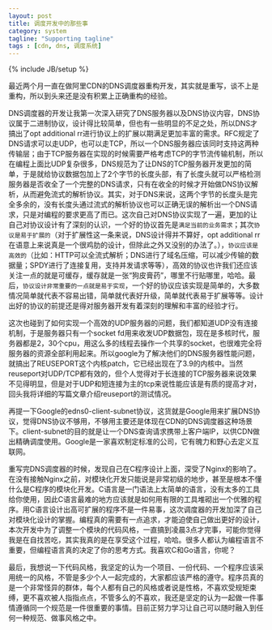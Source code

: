 ```yaml
---
layout: post
title: 调度开发中的那些事
category: system
tagline: "Supporting tagline"
tags : [cdn, dns, 调度系统]
---
```

{% include JB/setup %}


最近两个月一直在做阿里CDN的DNS调度器重构开发，其实就是重写，谈不上是重构，所以到头来还是没有积累上正确重构的经验。

DNS调度器的开发让我第一次深入研究了DNS服务器以及DNS协议内容，DNS协议属于二进制协议，设计得比较简单，但也有一些明显的不足之处，所以DNS才搞出了opt additional rr进行协议上的扩展以期满足更加丰富的需求。RFC规定了DNS请求可以走UDP，也可以走TCP，所以一个DNS服务器应该同时支持这两种传输层；由于TCP服务器在实现的时候需要严格考虑TCP的字节流传输机制，所以在编程上面比UDP复杂很多，DNS规范为了让DNS的TCP服务器开发更加的简单，于是就给协议数据包加上了2个字节的长度头部，有了长度头就可以严格检测服务器是否收全了一个完整的DNS请求，只有在收全的时候才开始做DNS协议解析，从而避免流式的解析协议。其实，对于DNS来说，这两个字节的长度头是完全多余的，没有长度头通过流式的解析协议也可以正确无误的解析出一个DNS请求，只是对编程的要求更高了而已。这次自己对DNS协议实现了一遍，更加的让自己对协议设计有了深刻的认识，一个好的协议首先是`满足当前的业务需求`；其次`协议是易于扩展的`（对于扩展性这一条来说，DNS设计得并不算好，opt additional rr在语意上来说真是一个很鸡肋的设计，但除此之外又没别的办法了。），`协议应该是高效的`（比如：HTTP可以全流式解析；DNS进行了域名压缩，可以减少传输的数据量；SPDY进行了连接复用，支持并发请求等等），高效的协议也许我们还应该关注一点的就是可缓存，缓存就是一张“狗皮膏药”，哪里不行贴哪里，哈哈。最后，`协议设计非常重要的一点就是易于实现`，一个好的协议应该实现是简单的，大多数情况简单就代表不容易出错，简单就代表好升级，简单就代表易于扩展等等。设计出好的协议的前提还是得对服务器开发有着深刻的理解和丰富的经验才行。


这次也碰到了如何实现一个高效的UDP服务器的问题，我们都知道UDP没有连接机制，于是服务器只有一个socket fd用来收发UDP数据包，现在是多核时代，服务器都是2，30个cpu，用这么多的线程去操作一个共享的socket，也很难完全将服务器的资源全部利用起来。所以google为了解决他们的DNS服务器性能问题，就搞出了REUSEPORT这个内核patch，它已经出现在了3.9的内核中。当然reuseport对UDP/TCP都有效的，但个人觉得对于长连接的TCP服务器来说效果不见得明显，但是对于UDP和短连接为主的tcp来说性能应该是有质的提高才对，回头我将详细的写篇文章介绍reuseport的测试情况。


再提一下Google的edns0-client-subnet协议，这货就是Google用来扩展DNS协议，觉得DNS协议不够用，不够用主要还是体现在CDN的DNS调度器这种场景下。client-subnet的目的就是让一个DNS查询请求携带上客户端IP，以供CDN做出精确调度使用。Google是一家喜欢制定标准的公司，它有魄力和野心去定义互联网。


重写完DNS调度器的时候，发现自己在C程序设计上面，深受了Nginx的影响了。在没有接触Nginx之前，对模块化开发只能说是非常初级的地步，甚至是根本不懂什么是C程序的模块化开发。C语言是一门语法上太简单的语言，没有太多的工具给你使用，因此C语言最难的地方应该就是如何用有限的工具堆砌出一个优雅的程序。用C语言设计出高可扩展的程序不是一件易事，这次调度器的开发加深了自己对模块化设计的掌握。编程真的需要有一点追求，才能迫使自己做出更好的设计，本次开发中为了调整一个模块的代码风格，一直搞到凌晨3点才完事，可能你觉得我是在自找苦吃，其实我真的是在享受这个过程，哈哈。很多人都认为编程语言不重要，但编程语言真的决定了你的思考方式。我喜欢C和Go语言，你呢？


最后，我想说一下代码风格，我坚定的认为一个项目、一份代码、一个程序应该采用统一的风格，不管是多少个人一起完成的，大家都应该严格的遵守。程序员真的是一个非常怪异的群体，每个人都有自己的风格或者说是性格，不喜欢受规矩束缚，更不喜欢被人指指点点，不管多么的不喜欢，我还是坚定的认为一起做一件事情遵循同一个规范是一件很重要的事情。目前正努力学习让自己可以随时融入到任何一种规范、做事风格之中。



